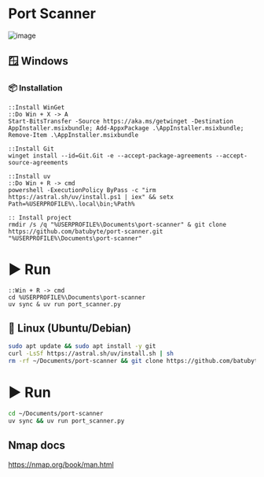 # Port Scanner
![image](https://github.com/user-attachments/assets/32276a99-882b-473a-b707-bd03625a8e03)

## 🪟 Windows
### 📦 Installation
```batch
::Install WinGet
::Do Win + X -> A
Start-BitsTransfer -Source https://aka.ms/getwinget -Destination AppInstaller.msixbundle; Add-AppxPackage .\AppInstaller.msixbundle; Remove-Item .\AppInstaller.msixbundle

::Install Git
winget install --id=Git.Git -e --accept-package-agreements --accept-source-agreements

::Install uv
::Do Win + R -> cmd
powershell -ExecutionPolicy ByPass -c "irm https://astral.sh/uv/install.ps1 | iex" && setx Path=%USERPROFILE%\.local\bin;%Path%

:: Install project
rmdir /s /q "%USERPROFILE%\Documents\port-scanner" & git clone https://github.com/batubyte/port-scanner.git "%USERPROFILE%\Documents\port-scanner"
```
# ▶️ Run
```batch
::Win + R -> cmd
cd %USERPROFILE%\Documents\port-scanner
uv sync & uv run port_scanner.py
```

## 🐧 Linux (Ubuntu/Debian)
```bash
sudo apt update && sudo apt install -y git
curl -LsSf https://astral.sh/uv/install.sh | sh
rm -rf ~/Documents/port-scanner && git clone https://github.com/batubyte/port-scanner.git ~/Documents/port-scanner
```
# ▶️ Run
```bash
cd ~/Documents/port-scanner
uv sync && uv run port_scanner.py
```


## Nmap docs
https://nmap.org/book/man.html
